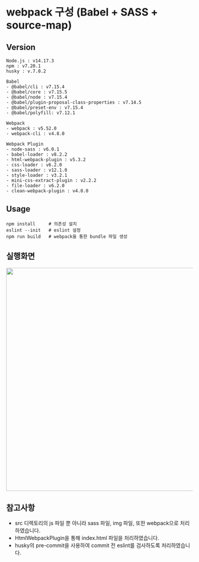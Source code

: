 # webpack 구성 (Babel + SASS + source-map)

## Version

```
Node.js : v14.17.3
npm : v7.20.1
husky : v.7.0.2
```

```
Babel
- @babel/cli : v7.15.4
- @babel/core : v7.15.5
- @babel/node : v7.15.4
- @babel/plugin-proposal-class-properties : v7.14.5
- @babel/preset-env : v7.15.4
- @babel/polyfill: v7.12.1
```

```
Webpack
- webpack : v5.52.0
- webpack-cli : v4.8.0
```

```
Webpack Plugin
- node-sass : v6.0.1
- babel-loader : v8.2.2
- html-webpack-plugin : v5.3.2
- css-loader : v6.2.0
- sass-loader : v12.1.0
- style-loader : v3.2.1
- mini-css-extract-plugin : v2.2.2
- file-loader : v6.2.0
- clean-webpack-plugin : v4.0.0

```

## Usage

```
npm install     # 의존성 설치
eslint --init   # eslint 설정
npm run build   # webpack을 통한 bundle 파일 생성
```

## 실행화면

<img src="https://user-images.githubusercontent.com/55246584/132294993-1a967aac-de83-44e8-9cbf-c4dbb94cdf8e.png" width = "600" height="600" />

## 참고사항

- src 디렉토리의 js 파일 뿐 아니라 sass 파일, img 파일, 또한 webpack으로 처리하였습니다.
- HtmlWebpackPlugin을 통해 index.html 파일을 처리하였습니다.
- husky의 pre-commit을 사용하여 commit 전 eslint를 검사하도록 처리하였습니다.

